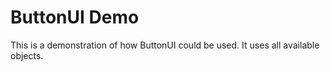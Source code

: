 # ButtonUI Demo
This is a demonstration of how ButtonUI could be used.
It uses all available objects.
